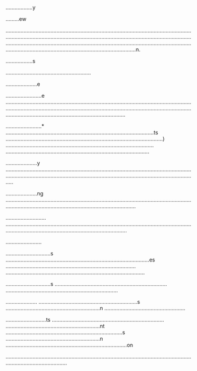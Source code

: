 ..................y

.........ew

...........................................................................................................................................................................................................................................................................................................................................................................................................................................................................n.

..................s

.........................................................

.....................e

........................e
........................................................................................................................................................................................................................................................................................................................................

........................*
...................................................................................................ts
.........................................................................................................)
...................................................................................................
................................................................................................

.....................y
.............................................................................................................................................................................................................................................................

.....................ng
...................................................................................................................................................................................................................

...........................
.............................................................................................................................................................................................................

........................

..............................s
................................................................................................es
.......................................................................................
.............................................................................................

..............................s
...........................................................................
...........................................................................

.....................
..................................................................s
...............................................................n
......................................................

...........................ts
...........................................................................
...............................................................nt
..............................................................................s
...............................................................n
.................................................................................on

.....................................................................................................................................................................